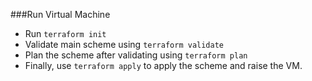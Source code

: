 ###Run Virtual Machine

- Run `terraform init`
- Validate main scheme using `terraform validate`
- Plan the scheme after validating using `terraform plan`
- Finally, use `terraform apply` to apply the scheme and raise the VM.
